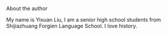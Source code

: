 About the author 

My name is Yixuan Liu, I am a senior high school students from Shijiazhuang Forgien Language School. I love history.